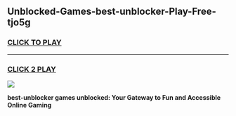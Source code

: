 
## Unblocked-Games-best-unblocker-Play-Free-tjo5g
<h3>
<a href="https://premium76.site?title=best-unblocker&ref=10A">CLICK TO PLAY</a></h3>
<hr>

<h3>
<a href="https://premium76.site?title=best-unblocker&ref=10A">CLICK 2 PLAY</a>
  
</h3>

<a href="https://premium76.site?title=best-unblocker&ref=10A"><img src="https://clearcache.store/games.png"></a>


**best-unblocker games unblocked: Your Gateway to Fun and Accessible Online Gaming**
